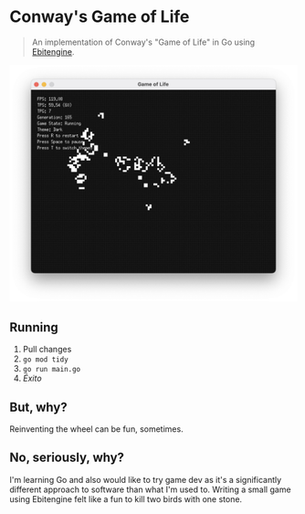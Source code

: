 # Conway's Game of Life
> An implementation of Conway's "Game of Life" in Go using [Ebitengine](https://ebitengine.org/).

![Example](assets/screenshot.png)

## Running

1. Pull changes
2. `go mod tidy`
3. `go run main.go`
4. _Éxito_

## But, why?

Reinventing the wheel can be fun, sometimes.

## No, seriously, why?

I'm learning Go and also would like to try game dev as it's a significantly different approach to software than
what I'm used to. Writing a small game using Ebitengine felt like a fun to kill two birds with one stone.